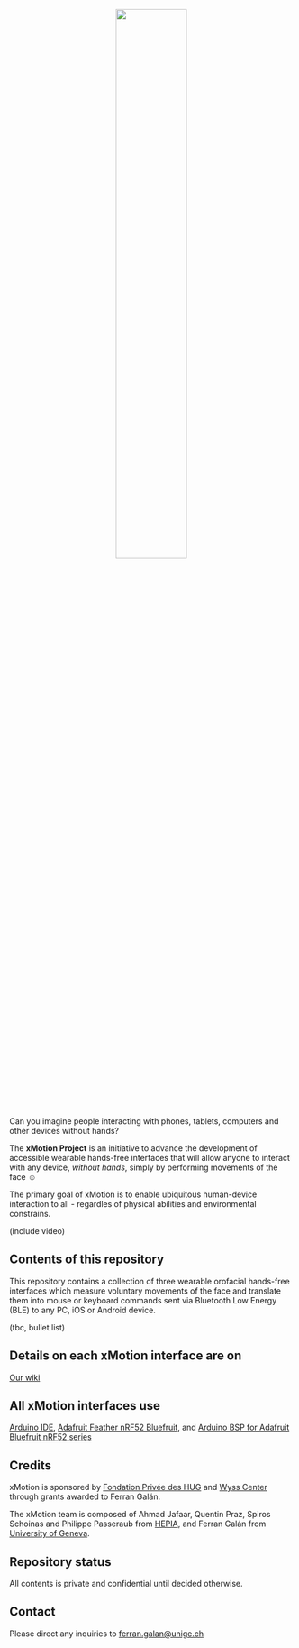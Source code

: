 <p align="center">
	<img src="https://github.com/xmotion-project/xMotion/blob/main/src/Logo.jpg" width="50%" />
</p>

Can you imagine people interacting with phones, tablets, computers and other devices without hands? 

The **xMotion Project** is an initiative to advance the development of accessible wearable hands-free interfaces that will allow anyone to interact with any device, *without hands*, simply by performing movements of the face :relaxed:

The primary goal of xMotion is to enable ubiquitous human-device interaction to all - regardles of physical abilities and environmental constrains.   

(include video)

## Contents of this repository

This repository contains a collection of three wearable orofacial hands-free 
interfaces which measure voluntary movements of the face and translate them 
into mouse or keyboard commands sent via Bluetooth Low Energy (BLE) to any PC, iOS or Android device. 

(tbc, bullet list)

## Details on each xMotion interface are on

[Our wiki](https://github.com/xmotion-project/xMotion/wiki)

## All xMotion interfaces use

[Arduino IDE](https://www.arduino.cc/en/software),
[Adafruit Feather nRF52 Bluefruit](https://learn.adafruit.com/bluefruit-nrf52-feather-learning-guide?view=all), and
[Arduino BSP for Adafruit Bluefruit nRF52 series](https://github.com/adafruit/Adafruit_nRF52_Arduino)

## Credits

xMotion is sponsored by [Fondation Privée des HUG](https://www.fondationhug.org/) and [Wyss Center](https://wysscenter.ch/) through grants awarded to Ferran Galán.

The xMotion team is composed of Ahmad Jafaar, Quentin Praz, Spiros Schoinas and Philippe Passeraub from [HEPIA](https://www.hesge.ch/hepia/), and Ferran Galán from [University of Geneva](https://www.unige.ch/en/university/presentation/).

## Repository status

All contents is private and confidential until decided otherwise. 

## Contact

Please direct any inquiries to ferran.galan@unige.ch 

